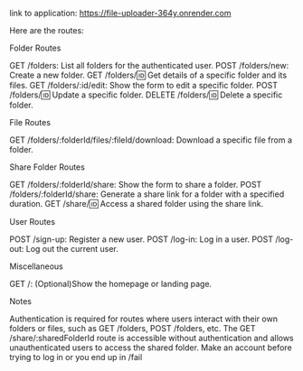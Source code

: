 link to application: https://file-uploader-364y.onrender.com

Here are the routes:

Folder Routes

GET /folders: List all folders for the authenticated user.
POST /folders/new: Create a new folder.
GET /folders/:id: Get details of a specific folder and its files.
GET /folders/:id/edit: Show the form to edit a specific folder.
POST /folders/:id: Update a specific folder.
DELETE /folders/:id: Delete a specific folder.

File Routes

GET /folders/:folderId/files/:fileId/download: Download a specific file from a folder.

Share Folder Routes

GET /folders/:folderId/share: Show the form to share a folder.
POST /folders/:folderId/share: Generate a share link for a folder with a specified duration.
GET /share/:id: Access a shared folder using the share link.

User Routes

POST /sign-up: Register a new user.
POST /log-in: Log in a user.
POST /log-out: Log out the current user.


Miscellaneous

GET /: (Optional)Show the homepage or landing page.

Notes

Authentication is required for routes where users interact with their own folders or files, such as GET /folders, POST /folders, etc. The GET /share/:sharedFolderId route is accessible without authentication and allows unauthenticated users to access the shared folder.
Make an account before trying to log in or you end up in /fail


